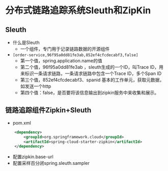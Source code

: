 分布式链路追踪系统Sleuth和ZipKin
===
## Sleuth
* 什么是Sleuth
	* 一个组件，专门用于记录链路数据的开源组件
* `[order-service,96f95a0dd81fe3ab,852ef4cfcdecabf3,false]`
    * 第一个值，spring.application.name的值
    * 第二个值，96f95a0dd81fe3ab ，sleuth生成的一个ID，叫Trace ID，用来标识一条请求链路，一条请求链路中包含一个Trace ID，多个Span ID
    * 第三个值，852ef4cfcdecabf3、spanid 基本的工作单元，获取元数据，如发送一个http
    * 第四个值：false，是否要将该信息输出到zipkin服务中来收集和展示。

## 链路追踪组件Zipkin+Sleuth
* pom.xml
```xml
    <dependency>
	    <groupId>org.springframework.cloud</groupId>
	    <artifactId>spring-cloud-starter-zipkin</artifactId>
    </dependency>
```
* 配置zipkin.base-url
* 配置采样百分闭spring.sleuth.sampler